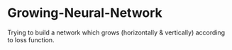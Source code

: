 # Growing-Neural-Network
Trying to build a network which grows (horizontally &amp; vertically) according to loss function.
